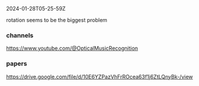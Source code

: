 2024-01-28T05-25-59Z

rotation seems to be the biggest problem


### channels
https://www.youtube.com/@OpticalMusicRecognition

### papers
https://drive.google.com/file/d/10E6YZPazVhFrROcea63f1j6ZtLQnyBk-/view
